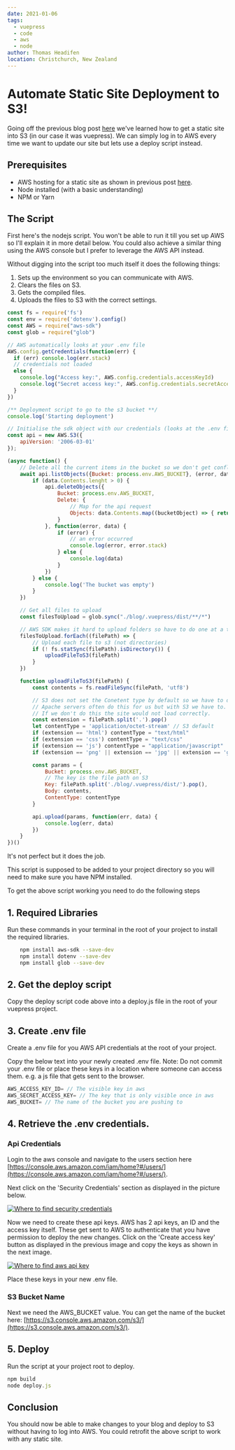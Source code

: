 ```yaml
---
date: 2021-01-06
tags: 
  - vuepress
  - code
  - aws
  - node
author: Thomas Headifen
location: Christchurch, New Zealand  
---
```


# Automate Static Site Deployment to S3!
Going off the previous blog post [here](/2020/04/10/deploying-vuepress-with-no-backend-code/) we've learned how to get a static site into S3 (in our case it was vuepress). We can simply log in to AWS every time we want to update our site but lets use a deploy script instead.

## Prerequisites
- AWS hosting for a static site as shown in previous post [here](/2020/04/10/deploying-vuepress-with-no-backend-code/).
- Node installed (with a basic understanding)
- NPM or Yarn

## The Script
First here's the nodejs script. You won't be able to run it till you set up AWS so I'll explain it in more detail below.  You could also achieve a similar thing using the AWS console but I prefer to leverage the AWS API instead.

Without digging into the script too much itself it does the following things:
1. Sets up the environment so you can communicate with AWS.
2. Clears the files on S3.
3. Gets the compiled files.
4. Uploads the files to S3 with the correct settings.

```js
const fs = require('fs')
const env = require('dotenv').config()
const AWS = require("aws-sdk")
const glob = require("glob")

// AWS automatically looks at your .env file
AWS.config.getCredentials(function(err) {
  if (err) console.log(err.stack)
  // credentials not loaded
  else {
    console.log("Access key:", AWS.config.credentials.accessKeyId)
    console.log("Secret access key:", AWS.config.credentials.secretAccessKey)
  }
})

/** Deployment script to go to the s3 bucket **/
console.log('Starting deployment')

// Initialise the sdk object with our credentials (looks at the .env file)
const api = new AWS.S3({
    apiVersion: '2006-03-01'
});

(async function() {
    // Delete all the current items in the bucket so we don't get conflicts with the new one
    await api.listObjects({Bucket: process.env.AWS_BUCKET}, (error, data) => {
        if (data.Contents.lenght > 0) {
            api.deleteObjects({
                Bucket: process.env.AWS_BUCKET,
                Delete: {
                    // Map for the api request
                    Objects: data.Contents.map((bucketObject) => { return {Key: bucketObject.Key} })
                }
            }, function(error, data) {
                if (error) {
                    // an error occurred
                    console.log(error, error.stack)
                } else {
                    console.log(data)
                }
            })
        } else {
            console.log('The bucket was empty')
        }
    })

    // Get all files to upload
    const filesToUpload = glob.sync("./blog/.vuepress/dist/**/*")

    // AWS SDK makes it hard to upload folders so have to do one at a time
    filesToUpload.forEach((filePath) => {
        // Upload each file to s3 (not directories)
        if (! fs.statSync(filePath).isDirectory()) {
            uploadFileToS3(filePath)
        }
    })

    function uploadFileToS3(filePath) {
        const contents = fs.readFileSync(filePath, 'utf8')

        // S3 does not set the Conetent type by default so we have to do this.
        // Apache servers often do this for us but with S3 we have to.
        // If we don't do this the site would not load correctly.
        const extension = filePath.split('.').pop()
        let contentType = 'application/octet-stream' // S3 default
        if (extension == 'html') contentType = "text/html"
        if (extension == 'css') contentType = "text/css"
        if (extension == 'js') contentType = "application/javascript"
        if (extension == 'png' || extension == 'jpg' || extension == 'gif') contentType = "image/" + extension

        const params = {
            Bucket: process.env.AWS_BUCKET,
            // The key is the file path on S3
            Key: filePath.split('./blog/.vuepress/dist/').pop(),
            Body: contents,
            ContentType: contentType
        }

        api.upload(params, function(err, data) {
            console.log(err, data)
        })
    }
})()
```

It's not perfect but it does the job.

This script is supposed to be added to your project directory so you will need to make sure you have NPM installed.

To get the above script working you need to do the following steps

## 1. Required Libraries

Run these commands in your terminal in the root of your project to install the required libraries.

```sh
    npm install aws-sdk --save-dev
    npm install dotenv --save-dev
    npm install glob --save-dev
```

## 2. Get the deploy script

Copy the deploy script code above into a deploy.js file in the root of your vuepress project.

## 3. Create .env file
Create a .env file for you AWS API credentials at the root of your project.

Copy the below text into your newly created .env file.
Note: Do not commit your .env file or place these keys in a location where someone can access them. e.g. a js file that gets sent to the browser.

```js
AWS_ACCESS_KEY_ID= // The visible key in aws
AWS_SECRET_ACCESS_KEY= // The key that is only visible once in aws
AWS_BUCKET= // The name of the bucket you are pushing to
```

## 4. Retrieve the .env credentials.

### Api Credentials
Login to the aws console and navigate to the users section here [https://console.aws.amazon.com/iam/home?#/users/](https://console.aws.amazon.com/iam/home?#/users/).

Next click on the 'Security Credentials' section as displayed in the picture below.

<a href="/img/aws-security-credentials.jpg" target="_blank"><img src="/img/aws-security-credentials.jpg" alt="Where to find security credentials"></a>

Now we need to create these api keys. AWS has 2 api keys, an ID and the access key itself. These get sent to AWS to authenticate that you have permission to deploy the new changes. Click on the 'Create access key' button as displayed in the previous image and copy the keys as shown in the next image.

<a href="/img/aws-create-api-key.jpg" target="_blank"><img src="/img/aws-create-api-key.jpg" alt="Where to find aws api key"></a>

Place these keys in your new .env file.

### S3 Bucket Name
Next we need the AWS_BUCKET value. You can get the name of the bucket here: [https://s3.console.aws.amazon.com/s3/](https://s3.console.aws.amazon.com/s3/).


## 5. Deploy

Run the script at your project root to deploy.

```js
npm build
node deploy.js
```

## Conclusion
You should now be able to make changes to your blog and deploy to S3 without having to log into AWS. You could retrofit the above script to work with any static site.

